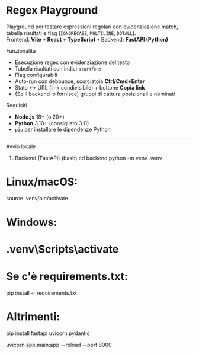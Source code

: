 # Regex Playground

Playground per testare espressioni regolari con evidenziazione match, tabella risultati e flag (`IGNORECASE`, `MULTILINE`, `DOTALL`).  
Frontend: **Vite + React + TypeScript** • Backend: **FastAPI (Python)**

Funzionalità
- Esecuzione regex con evidenziazione del testo
- Tabella risultati con indici `start`/`end`
- Flag configurabili
- Auto-run con debounce, scorciatoia **Ctrl/Cmd+Enter**
- Stato ↔ URL (link condivisibile) + bottone **Copia link**
- (Se il backend lo fornisce) gruppi di cattura posizionali e nominati


Requisiti
- **Node.js** 18+ (o 20+)
- **Python** 3.10+ (consigliato 3.11)
- `pip` per installare le dipendenze Python

---

Avvio locale

1) Backend (FastAPI)
(bash)
cd backend
python -m venv .venv
# Linux/macOS:
source .venv/bin/activate
# Windows:
# .venv\Scripts\activate

# Se c'è requirements.txt:
pip install -r requirements.txt
# Altrimenti:
pip install fastapi uvicorn pydantic



uvicorn app.main:app --reload --port 8000

